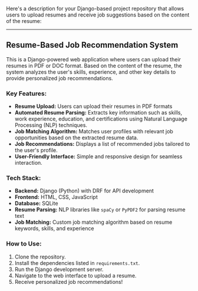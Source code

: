 Here's a description for your Django-based project repository that allows users to upload resumes and receive job suggestions based on the content of the resume:

---

## Resume-Based Job Recommendation System

This is a Django-powered web application where users can upload their resumes in PDF or DOC format. Based on the content of the resume, the system analyzes the user's skills, experience, and other key details to provide personalized job recommendations.

### Key Features:

- **Resume Upload:** Users can upload their resumes in PDF formats
- **Automated Resume Parsing:** Extracts key information such as skills, work experience, education, and certifications using Natural Language Processing (NLP) techniques.
- **Job Matching Algorithm:** Matches user profiles with relevant job opportunities based on the extracted resume data.
- **Job Recommendations:** Displays a list of recommended jobs tailored to the user's profile.
- **User-Friendly Interface:** Simple and responsive design for seamless interaction.

### Tech Stack:

- **Backend:** Django (Python) with DRF for API development
- **Frontend:** HTML, CSS, JavaScript
- **Database:** SQLite
- **Resume Parsing:** NLP libraries like `spaCy` or `PyPDF2` for parsing resume text
- **Job Matching:** Custom job matching algorithm based on resume keywords, skills, and experience

### How to Use:

1. Clone the repository.
2. Install the dependencies listed in `requirements.txt`.
3. Run the Django development server.
4. Navigate to the web interface to upload a resume.
5. Receive personalized job recommendations!
